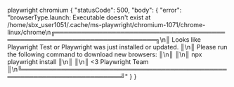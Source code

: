 playwright chromium
{ "statusCode": 500, "body": { "error": "browserType.launch: Executable doesn't exist at /home/sbx_user1051/.cache/ms-playwright/chromium-1071/chrome-linux/chrome\n╔═════════════════════════════════════════════════════════════════════════╗\n║ Looks like Playwright Test or Playwright was just installed or updated. ║\n║ Please run the following command to download new browsers: ║\n║ ║\n║ npx playwright install ║\n║ ║\n║ <3 Playwright Team ║\n╚═════════════════════════════════════════════════════════════════════════╝" } }
